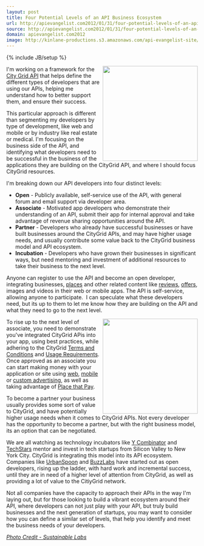```yaml
---
layout: post
title: Four Potential Levels of an API Business Ecosystem
url: http://apievangelist.com2012/01/31/four-potential-levels-of-an-api-business-ecosystem/
source: http://apievangelist.com2012/01/31/four-potential-levels-of-an-api-business-ecosystem/
domain: apievangelist.com2012
image: http://kinlane-productions.s3.amazonaws.com/api-evangelist-site/blog/incubation.jpg
---
```

{% include JB/setup %}<p>
     <a title="CityGrid API" href="http://developer.citygridmedia.com"><img src="http://kinlane-productions.s3.amazonaws.com/citygrid/CityGrid.png"  width="250" align="right" /></a>
</p>
<p>
     I'm working on a framework for the <a title="CityGrid API" href="http://developer.citygridmedia.com">City Grid API</a> that helps define the different types of developers that are using our APIs, helping me understand how to better support them, and ensure their success.
</p>
<p>
     This particular approach is different than segmenting my developers by type of development, like web and mobile or by industry like real estate or medical. I'm focusing on the business side of the API, and identifying what developers need to be successful in the business of the applications they are building on the CityGrid API, and where I should focus CityGrid resources.
</p>
<p>
     I'm breaking down our API developers into four distinct levels:
</p>
<ul>
     <li>
          <strong>Open</strong> - Publicly available, self-service use of the API, with general forum and email support via developer area.
     </li>
     <li>
          <strong>Associate</strong> - Motivated app developers who demonstrate their understanding of an API, submit their app for internal approval and take advantage of revenue sharing opportunities around the API.
     </li>
     <li>
          <strong>Partner</strong> - Developers who already have successful businesses or have built businesses around the CityGrid APIs, and may have higher usage needs, and usually contribute some value back to the CityGrid business model and API ecosystem.
     </li>
     <li>
          <strong>Incubation</strong> - Developers who have grown their businesses in significant ways, but need mentoring and investment of additional resources to take their business to the next level.
     </li>
</ul>
<p>
     Anyone can register to use the API and become an open developer, integrating businesses, <a title="places" href="http://docs.citygridmedia.com/display/citygridv2/Places+API">places</a> and other related content like <a title="reviews" href="http://docs.citygridmedia.com/display/citygridv2/Reviews+API">reviews</a>, <a title="offers" href="http://docs.citygridmedia.com/display/citygridv2/Offers+API">offers</a>, images and videos in their web or mobile apps. The API is self-service, allowing anyone to participate.  I can speculate what these developers need, but its up to them to let me know how they are building on the API and what they need to go to the next level.
</p>
<p>
     <a title="Photo Credit - Sustainable Labs" href="http://sustainablelab.co.za/idea-incubation"><img src="http://kinlane-productions.s3.amazonaws.com/incubation.jpg"  width="250" align="right" /></a>
</p>
<p>
     To rise up to the next level of associate, you need to demonstrate you've integrated CityGrid APis into your app, using best practices, while adhering to the CityGrid <a title="Terms and Conditions" href="http://docs.citygridmedia.com/display/citygridv2/Terms+and+Conditions">Terms and Conditions</a> and <a title="Usage Requirements" href="http://docs.citygridmedia.com/display/citygridv2/Usage+Requirements">Usage Requirements</a>. Once approved as an associate you can start making money with your application or site using <a title="web advertising" href="http://docs.citygridmedia.com/display/citygridv2/Web+Ads+API">web</a>, <a title="local mobile advertising" href="http://docs.citygridmedia.com/display/citygridv2/Mobile+Ads+API">mobile</a> or <a title="custom advertising" href="http://docs.citygridmedia.com/display/citygridv2/Custom+Ads+API">custom advertising</a>, as well as taking advantage of <a title="places that pay" href="http://docs.citygridmedia.com/display/citygridv2/Places+that+Pay">Place that Pay</a>.
</p>
<p>
     To become a partner your business usually provides some sort of value to CityGrid, and have potentially higher usage needs when it comes to CityGrid APIs. Not every developer has the opportunity to become a partner, but with the right business model, its an option that can be negotiated.
</p>
<p>
     We are all watching as technology incubators like <a title="Y Combinator" href="http://ycombinator.com/">Y Combinator</a> and <a title="TechStars" href="http://www.techstars.com/">TechStars</a> mentor and invest in tech startups from Silicon Valley to New York City. CityGrid is integrating this model into its API ecosystem. Companies like <a title="UrbanSpoon" href="http://www.urbanspoon.com/">UrbanSpoon</a> and <a title="BuzzLabs" href="http://buzzlabs.com/">BuzzLabs</a> have started out as open developers, rising up the ladder, with hard work and incremental success, until they are in need of a higher level of attention from CityGrid, as well as providing a lot of value to the CitiyGrid network.
</p>
<p>
     Not all companies have the capacity to approach their APIs in the way I'm laying out, but for those looking to build a vibrant ecosystem around their API, where developers can not just play with your API, but truly build businesses and the next generation of startups, you may want to consider how you can define a similar set of levels, that help you identify and meet the business needs of your developers.
</p>
<p>
     <em><a title="Photo Credit - Sustainable Labs" href="http://sustainablelab.co.za/idea-incubation">Photo Credit - Sustainable Labs</a></em>
</p>
